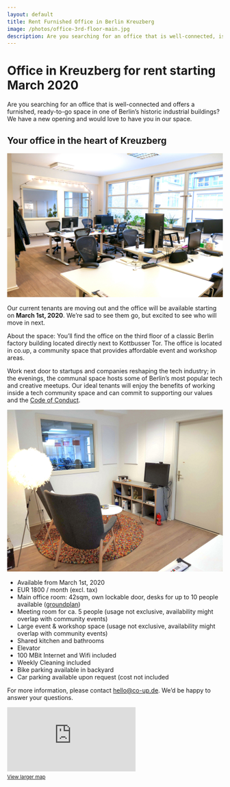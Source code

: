 ```yaml
---
layout: default
title: Rent Furnished Office in Berlin Kreuzberg
image: /photos/office-3rd-floor-main.jpg
description: Are you searching for an office that is well-connected, is in the heart of Berlins indepent tech community and offers a furnished, ready-to-go space in one of Berlin’s historic industrial buildings? We have a new opening and would love to have you in our space. 
---
```


<h1>
  Office in Kreuzberg for rent
  <span>starting March 2020</span>
</h1>

<p>
  Are you searching for an office that is well-connected and offers a furnished, ready-to-go space in one of Berlin’s historic industrial buildings? We have a new opening and would love to have you in our space.
</p>

<h2>Your office in the heart of Kreuzberg</h2>

![Office with furniture of the current tenant and window to the meeting room in the background](photos/office-3rd-floor-main.jpg)

<p>
  Our current tenants are moving out and the office will be available starting on <strong>March 1st, 2020</strong>. We’re sad to see them go, but excited to see who will move in next.
</p>

<p>
  About the space: You’ll find the office on the third floor of a classic Berlin factory building located directly next to Kottbusser Tor. The office is located in co.up, a community space that provides affordable event and workshop areas.
</p>

<p>
  Work next door to startups and companies reshaping the tech industry; in the evenings, the communal space hosts some of Berlin’s most popular tech and creative meetups. Our ideal tenants will enjoy the benefits of working inside a tech community space and can commit to supporting our values and the <a href="code-of-conduct/">Code of Conduct</a>.
</p>

![Entrance area of the office from inside](photos/office-3rd-floor-entrance.jpg)

* Available from March 1st, 2020
* EUR 1800 / month (excl. tax)
* Main office room: 42sqm, own lockable door, desks for up to 10 people available ([groundplan](/photos/3rd-floor-groundplan.jpg))
* Meeting room for ca. 5 people (usage not exclusive, availability might overlap with community events)
* Large event & workshop space (usage not exclusive, availability might overlap with community events)
* Shared kitchen and bathrooms
* Elevator
* 100 MBit Internet and Wifi included
* Weekly Cleaning included
* Bike parking available in backyard
* Car parking available upon request (cost not included


<p>
  For more information, please contact <a href="mailto:hello@co-up.de">hello@co-up.de</a>. We’d be happy to answer your questions.
</p>

<div class="iframe-container">
  <iframe frameborder="0" scrolling="no" marginheight="0" marginwidth="0" src="https://maps.google.com/maps?q=Adalbertstra%C3%9Fe+8,+Berlin,+Germany&amp;hl=en&amp;ie=UTF8&amp;sll=37.0625,-95.677068&amp;sspn=40.001301,56.513672&amp;t=m&amp;hnear=Adalbertstra%C3%9Fe+8,+10999+Berlin,+Germany&amp;hq=&amp;ll=52.502743,13.418984&amp;spn=0.009143,0.018239&amp;z=15&amp;iwloc=A&amp;output=embed"></iframe><br /><small><a href="https://maps.google.com/maps?q=Adalbertstra%C3%9Fe+8,+Berlin,+Germany&amp;hl=en&amp;ie=UTF8&amp;sll=37.0625,-95.677068&amp;sspn=40.001301,56.513672&amp;t=m&amp;hnear=Adalbertstra%C3%9Fe+8,+10999+Berlin,+Germany&amp;hq=&amp;ll=52.502743,13.418984&amp;spn=0.009143,0.018239&amp;z=15&amp;iwloc=A&amp;source=embed">View larger map</a></small>
</div>

